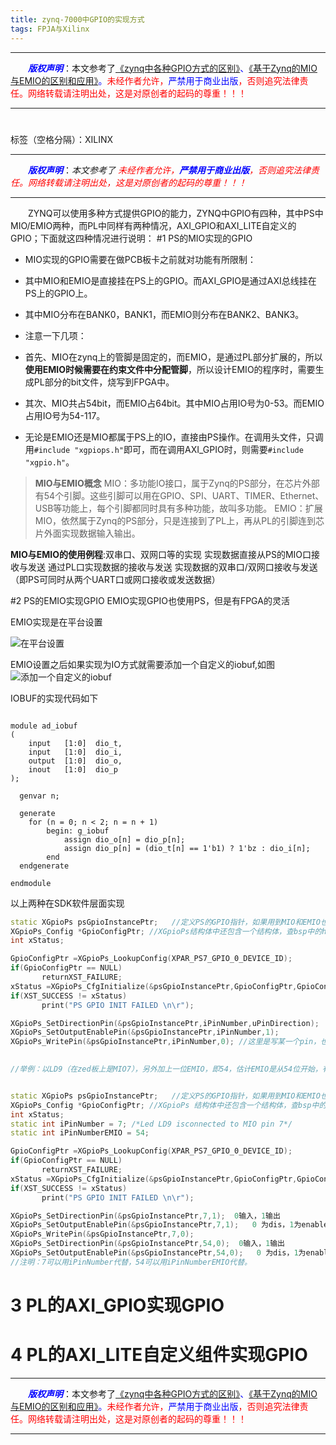 ```yaml
---
title: zynq-7000中GPIO的实现方式
tags: FPJA与Xilinx
---
```


------

&emsp;&emsp;<font color=blue>**_版权声明_**</font>：本文参考了<font color=blue>[《zynq中各种GPIO方式的区别》](https://blog.csdn.net/qq_36373500/article/details/54628831 "点击跳转")、[《基于Zynq的MIO与EMIO的区别和应用》](https://blog.csdn.net/limoon1212/article/details/45483491)。</font><font color=red>未经作者允许，<font color=blue>严禁用于商业出版</font>，否则追究法律责任。网络转载请注明出处，这是对原创者的起码的尊重！！！</font>

------

<style>table{word-break:initial;}</style>

# 

标签（空格分隔）：XILINX


---

&emsp;&emsp;***<font color=blue>版权声明</font>***：*本文参考了*<font color=red> *未经作者允许，**<font color=blue>严禁用于商业出版</font>**，否则追究法律责任。网络转载请注明出处，这是对原创者的起码的尊重！！！*</font>

---

&emsp;&emsp;ZYNQ可以使用多种方式提供GPIO的能力，ZYNQ中GPIO有四种，其中PS中MIO/EMIO两种，而PL中同样有两种情况，AXI_GPIO和AXI_LITE自定义的GPIO；下面就这四种情况进行说明：
#1 PS的MIO实现的GPIO
* MIO实现的GPIO需要在做PCB板卡之前就对功能有所限制：

 * 其中MIO和EMIO是直接挂在PS上的GPIO。而AXI_GPIO是通过AXI总线挂在PS上的GPIO上。

 * 其中MIO分布在BANK0，BANK1，而EMIO则分布在BANK2、BANK3。
 
* 注意一下几项：

 * 首先、MIO在zynq上的管脚是固定的，而EMIO，是通过PL部分扩展的，所以**使用EMIO时候需要在约束文件中分配管脚**，所以设计EMIO的程序时，需要生成PL部分的bit文件，烧写到FPGA中。
 
 * 其次、MIO共占54bit，而EMIO占64bit。其中MIO占用IO号为0-53。而EMIO占用IO号为54-117。
 
 * 无论是EMIO还是MIO都属于PS上的IO，直接由PS操作。在调用头文件，只调用`#include "xgpiops.h"`即可，而在调用AXI_GPIO时，则需要`#include "xgpio.h"`。


>**MIO与EMIO概念**
MIO：多功能IO接口，属于Zynq的PS部分，在芯片外部有54个引脚。这些引脚可以用在GPIO、SPI、UART、TIMER、Ethernet、USB等功能上，每个引脚都同时具有多种功能，故叫多功能。
EMIO：扩展MIO，依然属于Zynq的PS部分，只是连接到了PL上，再从PL的引脚连到芯片外面实现数据输入输出。
>
**MIO与EMIO的使用例程**:双串口、双网口等的实现
实现数据直接从PS的MIO口接收与发送
通过PL口实现数据的接收与发送
实现数据的双串口/双网口接收与发送（即PS可同时从两个UART口或网口接收或发送数据）

#2 PS的EMIO实现GPIO
EMIO实现GPIO也使用PS，但是有FPGA的灵活

EMIO实现是在平台设置

![在平台设置](https://img-blog.csdn.net/20180717221623670?watermark/2/text/aHR0cHM6Ly9ibG9nLmNzZG4ubmV0L2xpYW8yMDA4MTIyOA==/font/5a6L5L2T/fontsize/400/fill/I0JBQkFCMA==/dissolve/70)



EMIO设置之后如果实现为IO方式就需要添加一个自定义的iobuf,如图
![添加一个自定义的iobuf](https://img-blog.csdn.net/2018071722170597?watermark/2/text/aHR0cHM6Ly9ibG9nLmNzZG4ubmV0L2xpYW8yMDA4MTIyOA==/font/5a6L5L2T/fontsize/400/fill/I0JBQkFCMA==/dissolve/70)

IOBUF的实现代码如下
```
  
module ad_iobuf
(
    input   [1:0]  dio_t, 
    input   [1:0]  dio_i, 
    output  [1:0]  dio_o,
	inout   [1:0]  dio_p
);
	
  genvar n;
 
  generate
	for (n = 0; n < 2; n = n + 1) 
		begin: g_iobuf
			assign dio_o[n] = dio_p[n];
			assign dio_p[n] = (dio_t[n] == 1'b1) ? 1'bz : dio_i[n];
		end
  endgenerate
 
endmodule

```


以上两种在SDK软件层面实现
```cpp
static XGpioPs psGpioInstancePtr;   //定义PS的GPIO指针，如果用到MIO和EMIO也只要定义这一个就行
XGpioPs_Config *GpioConfigPtr; //XGpioPs结构体中还包含一个结构体，查bsp中的h文件
int xStatus;

GpioConfigPtr =XGpioPs_LookupConfig(XPAR_PS7_GPIO_0_DEVICE_ID);   
if(GpioConfigPtr == NULL)
       returnXST_FAILURE;
xStatus =XGpioPs_CfgInitialize(&psGpioInstancePtr,GpioConfigPtr,GpioConfigPtr->BaseAddr);
if(XST_SUCCESS != xStatus)
       print("PS GPIO INIT FAILED \n\r");

XGpioPs_SetDirectionPin(&psGpioInstancePtr,iPinNumber,uPinDirection);
XGpioPs_SetOutputEnablePin(&psGpioInstancePtr,iPinNumber,1);
XGpioPs_WritePin(&psGpioInstancePtr,iPinNumber,0); //这里是写某一个pin，也有写一个bank的，陆书上P111就是写bank的。

 
//举例：以LD9（在zed板上是MIO7），另外加上一位EMIO，即54，估计EMIO是从54位开始，有待验证（mark）。


static XGpioPs psGpioInstancePtr;   //定义PS的GPIO指针，如果用到MIO和EMIO也只要定义这一个就行
XGpioPs_Config *GpioConfigPtr; //XGpioPs 结构体中还包含一个结构体，查bsp中的h文件
int xStatus;
static int iPinNumber = 7; /*Led LD9 isconnected to MIO pin 7*/
static int iPinNumberEMIO = 54;

GpioConfigPtr =XGpioPs_LookupConfig(XPAR_PS7_GPIO_0_DEVICE_ID);   
if(GpioConfigPtr == NULL)
       returnXST_FAILURE;
xStatus =XGpioPs_CfgInitialize(&psGpioInstancePtr,GpioConfigPtr,GpioConfigPtr->BaseAddr);
if(XST_SUCCESS != xStatus)
       print("PS GPIO INIT FAILED \n\r");

XGpioPs_SetDirectionPin(&psGpioInstancePtr,7,1);  0输入，1输出
XGpioPs_SetOutputEnablePin(&psGpioInstancePtr,7,1);   0 为dis，1为enable
XGpioPs_WritePin(&psGpioInstancePtr,7,0);
XGpioPs_SetDirectionPin(&psGpioInstancePtr,54,0);  0输入，1输出
XGpioPs_SetOutputEnablePin(&psGpioInstancePtr,54,0);   0 为dis，1为enable
//注明：7可以用iPinNumber代替，54可以用iPinNumberEMIO代替。
```

# 3 PL的AXI_GPIO实现GPIO


# 4 PL的AXI_LITE自定义组件实现GPIO




------

&emsp;&emsp;<font color=blue>**_版权声明_**</font>：本文参考了<font color=blue>[《zynq中各种GPIO方式的区别》](https://blog.csdn.net/qq_36373500/article/details/54628831 "点击跳转")、[《基于Zynq的MIO与EMIO的区别和应用》](https://blog.csdn.net/limoon1212/article/details/45483491)。</font><font color=red>未经作者允许，<font color=blue>严禁用于商业出版</font>，否则追究法律责任。网络转载请注明出处，这是对原创者的起码的尊重！！！</font>

------
